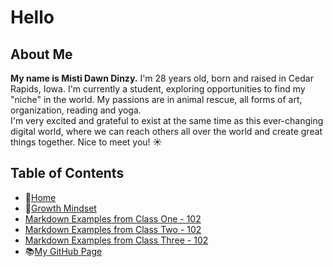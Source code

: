 # Hello

## About Me 
**My name is Misti Dawn Dinzy.** I'm 28 years old, born and raised in Cedar Rapids, Iowa. 
I'm currently a student, exploring opportunities to find my \"niche" in the world. 
My passions are in animal rescue, all forms of art, organization, reading and yoga.  
I'm very excited and grateful to exist at the same time as this ever-changing digital world, where we can reach others all over the world and create great things together. 
Nice to meet you! ☀️

 
## **Table of Contents**
- 🏡[Home](/README.md)
- 💭[Growth Mindset](/growthmindset.md)
- [Markdown Examples from Class One - 102](/markdownexamples.md)
- [Markdown Examples from Class Two - 102](/markdownexamples.md)
- [Markdown Examples from Class Three - 102](/markdownexamples.md)
- 📚[My GitHub Page](www.github.com/mistidinzy)
